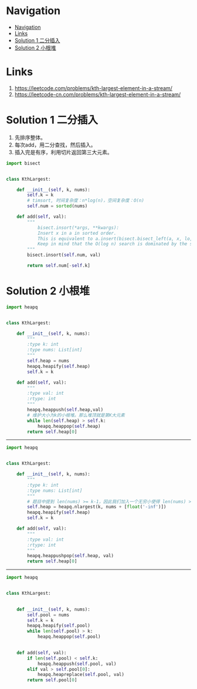 # Navigation
- [Navigation](#navigation)
- [Links](#links)
- [Solution 1 二分插入](#solution-1-%e4%ba%8c%e5%88%86%e6%8f%92%e5%85%a5)
- [Solution 2 小根堆](#solution-2-%e5%b0%8f%e6%a0%b9%e5%a0%86)

# Links
1. https://leetcode.com/problems/kth-largest-element-in-a-stream/
2. https://leetcode-cn.com/problems/kth-largest-element-in-a-stream/


# Solution 1 二分插入
1. 先排序整体。
2. 每次add，用二分查找，然后插入。
3. 插入完是有序，利用切片返回第三大元素。
```python
import bisect


class KthLargest:

    def __init__(self, k, nums):
        self.k = k
        # timsort, 时间复杂度：n*log(n)，空间复杂度：O(n)
        self.num = sorted(nums)

    def add(self, val):
        """
            bisect.insort(*args, **kwargs):
            Insert x in a in sorted order.
            This is equivalent to a.insert(bisect.bisect_left(a, x, lo, hi), x) assuming that a is already sorted.
            Keep in mind that the O(log n) search is dominated by the slow O(n) insertion step.
        """
        bisect.insort(self.num, val)

        return self.num[-self.k]
```

# Solution 2 小根堆
```python
import heapq


class KthLargest:

    def __init__(self, k, nums):
        """
        :type k: int
        :type nums: List[int]
        """
        self.heap = nums
        heapq.heapify(self.heap)
        self.k = k

    def add(self, val):
        """
        :type val: int
        :rtype: int
        """
        heapq.heappush(self.heap,val)
        # 维护大小为k的小根堆。那么堆顶就是第K大元素
        while len(self.heap) > self.k:
            heapq.heappop(self.heap)
        return self.heap[0]
```
---
```python
import heapq


class KthLargest:

    def __init__(self, k, nums):
        """
        :type k: int
        :type nums: List[int]
        """
        # 题目中提到 len(nums) >= k-1，因此我们加入一个无穷小使得 len(nums) >= k，以便构造一个 k 尺寸的小根堆
        self.heap = heapq.nlargest(k, nums + [float('-inf')])
        heapq.heapify(self.heap)
        self.k = k

    def add(self, val):
        """
        :type val: int
        :rtype: int
        """
        heapq.heappushpop(self.heap, val)
        return self.heap[0]
```
---
```python
import heapq


class KthLargest:

    
    def __init__(self, k, nums):
        self.pool = nums
        self.k = k
        heapq.heapify(self.pool)
        while len(self.pool) > k:
            heapq.heappop(self.pool)

            
    def add(self, val):
        if len(self.pool) < self.k:
            heapq.heappush(self.pool, val)
        elif val > self.pool[0]:
            heapq.heapreplace(self.pool, val)
        return self.pool[0]
```